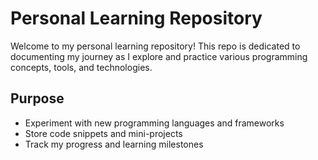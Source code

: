 # Personal Learning Repository

Welcome to my personal learning repository! This repo is dedicated to documenting my journey as I explore and practice various programming concepts, tools, and technologies.

## Purpose

- Experiment with new programming languages and frameworks
- Store code snippets and mini-projects
- Track my progress and learning milestones
